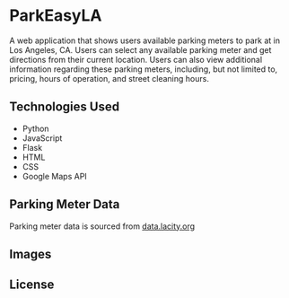 # ParkEasyLA
A web application that shows users available parking meters to park at in 
Los Angeles, CA. Users can select any available parking meter and get directions
from their current location. Users can also view additional information 
regarding these parking meters, including, but not limited to, pricing, hours 
of operation, and street cleaning hours.

## Technologies Used
- Python
- JavaScript
- Flask
- HTML
- CSS
- Google Maps API

## Parking Meter Data
Parking meter data is sourced from <a href="data.lacity.org">data.lacity.org</a>

## Images


## License